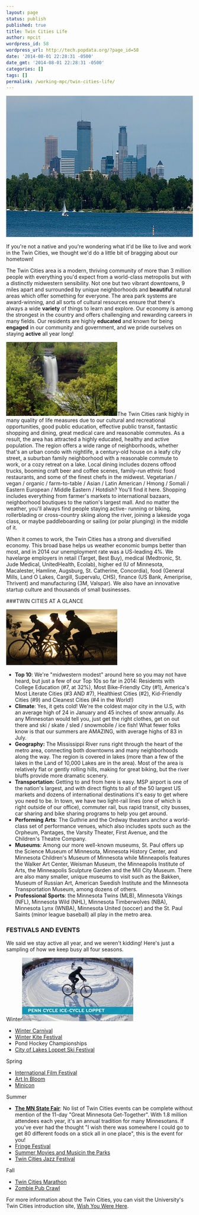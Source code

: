 ```yaml
---
layout: page
status: publish
published: true
title: Twin Cities Life
author: mpcit
wordpress_id: 58
wordpress_url: http://tech.popdata.org/?page_id=58
date: '2014-08-01 22:28:31 -0500'
date_gmt: '2014-08-01 22:28:31 -0500'
categories: []
tags: []
permalink: /working-mpc/twin-cities-life/
---
```

<a href="/images/from_wp/calhoun-skyline-web.jpg"><img class="alignnone size-full wp-image-115" src="/images/from_wp/calhoun-skyline-web.jpg" alt="Lake Calhoun" width="1000" height="380" /></a>

If you're not a native and you're wondering what it'd be like to live and work in the Twin Cities, we thought we'd do a little bit of bragging about our hometown!

The Twin Cities area is a modern, thriving community of more than 3 million people with everything you'd expect from a world-class metropolis but with a distinctly midwestern sensibility. Not one but two vibrant downtowns, 9 miles apart and surrounded by unique neighborhoods and <b>beautiful</b> natural areas which offer something for everyone. The area park systems are award-winning, and all sorts of cultural resources ensure that there's always a wide <b>variety</b> of things to learn and explore. Our economy is among the strongest in the country and offers challenging and rewarding careers in many fields. Our residents are highly <b>educated</b> and known for being <b>engaged</b> in our community and government, and we pride ourselves on staying <b>active</b> all year long!

<img class="alignleft wp-image-233 size-medium" src="/images/from_wp/060430_4569v2-UR_PL_3057-Revision-1-300x199.jpg" alt="Minneapolis" width="300" height="199" />The Twin Cities rank highly in many quality of life measures due to our cultural and recreational opportunities, good public education, effective public transit, fantastic shopping and dining, great medical care and reasonable commutes. As a result, the area has attracted a highly educated, healthy and active population. The region offers a wide range of neighborhoods, whether that's an urban condo with nightlife, a century-old house on a leafy city street, a suburban family neighborhood with a reasonable commute to work, or a cozy retreat on a lake. Local dining includes dozens offood trucks, booming craft beer and coffee scenes, family-run ethnic food restaurants, and some of the finest chefs in the midwest. Vegetarian / vegan / organic / farm-to-table / Asian / Latin American / Hmong / Somali / Eastern European / Middle Eastern / Hotdish? You'll find it here. Shopping includes everything from farmer's markets to international bazaars, neighborhood boutiques to the nation's largest mall. And no matter the weather, you'll always find people staying active- running or biking, rollerblading or cross-country skiing along the river, joining a lakeside yoga class, or maybe paddleboarding or sailing (or polar plunging) in the middle of it.

When it comes to work, the Twin Cities has a strong and diversified economy. This broad base helps us weather economic bumps better than most, and in 2014 our unemployment rate was a US-leading 4%. We havelarge employers in retail (Target, Best Buy), medical (Medtronic, St. Jude Medical, UnitedHealth, Ecolab), higher ed (U of Minnesota, Macalester, Hamline, Augsburg, St. Catherine, Concordia), food (General Mills, Land O Lakes, Cargill, Supervalu, CHS), finance (US Bank, Ameriprise, Thrivent) and manufacturing (3M, Valspar). We also have an innovative startup culture and thousands of small businesses.

###TWIN CITIES AT A GLANCE

<a href="/images/from_wp/work-life-balance.jpg"><img class="size-medium wp-image-232 alignright" src="/images/from_wp/work-life-balance-300x150.jpg" alt="work-life-balance" width="300" height="150" /></a>

* <b>Top 10</b>: We're "midwestern modest" around here so you may not have heard, but just a few of our Top 10s so far in 2014: Residents with College Education (#7, at 32%), Most Bike-Friendly City (#1), America's Most Literate Cities (#3 AND #7), Healthiest Cities (#2), Kid-Friendly Cities (#9) and Cleanest Cities (#4 in the World!)
* <b>Climate</b>: Yes, it gets cold! We're the coldest major city in the U.S, with an average high of 24 in January and 45 inches of snow annually. As any Minnesotan would tell you, just get the right clothes, get on out there and ski / skate / sled / snowmobile / ice fish! What fewer folks know is that our summers are AMAZING, with average highs of 83 in July.
* <strong>Geography:</strong> The Mississippi River runs right through the heart of the metro area, connecting both downtowns and many neighborhoods along the way. The region is covered in lakes (more than a few of the lakes in the Land of 10,000 Lakes are in the area). Most of the area is relatively flat or gently rolling hills, making for great biking, but the river bluffs provide more dramatic scenery.
* <b>Transportation: </b>Getting to and from here is easy. MSP airport is one of the nation's largest, and with direct flights to all of the 50 largest US markets and dozens of international destinations it's easy to get where you need to be. In town, we have two light-rail lines (one of which is right outside of our office), commuter rail, bus rapid transit, city busses, car sharing and bike sharing programs to help you get around.
* <b>Performing Arts</b>: The Guthrie and the Ordway theaters anchor a world-class set of performance venues, which also includes spots such as the Orpheum, Pantages, the Varsity Theater, First Avenue, and the Children's Theatre Company.
* <b>Museums</b>: Among our more well-known museums, St. Paul offers up the Science Museum of Minnesota, Minnesota History Center, and Minnesota Children's Museum of Minnesota while Minneapolis features the Walker Art Center, Weisman Museum, the Minneapolis Institute of Arts, the Minneapolis Sculpture Garden and the Mill City Museum. There are also many smaller, unique museums to visit such as the Bakken, Museum of Russian Art, American Swedish Institute and the Minnesota Transportation Museum, among dozens of others.
* <b>Professional Sports</b>: the Minnesota Twins (MLB), Minnesota Vikings (NFL), Minnesota Wild (NHL), Minnesota Timberwolves (NBA), Minnesota Lynx (WNBA), Minnesota United (soccer) and the St. Paul Saints (minor league baseball) all play in the metro area.

### FESTIVALS AND EVENTS

We said we stay active all year, and we weren't kidding! Here's just a sampling of how we keep busy all four seasons.

Winter<img class="alignright wp-image-118 size-medium" src="/images/from_wp/ice-cycle-loppet-300x171.jpg" alt="ice-cycle-loppet" width="300" height="171" />

* <a title="Winter Carnival" href="http://www.winter-carnival.com/" target="_blank">Winter Carnival</a>
* <a title="Winter Kite Festival" href="http://minneapolisparks.org/default.asp?PageID=760" target="_blank">Winter Kite Festival</a>
* Pond Hockey Championships
* <a title="City of Lakes Loppet Ski Festival" href="http://www.loppet.org/cityoflakesloppet/" target="_blank">City of Lakes Loppet Ski Festival</a>

Spring

* <a title="International Film Festival" href="http://mspfilm.org/" target="_blank">International Film Festival</a>
* <a title="Art in Bloom" href="http://new.artsmia.org/visit/annual-events/art-in-bloom/" target="_blank">Art In Bloom</a>
* <a title="Minicon" href="http://mnstf.org/minicon/" target="_blank">Minicon</a>

Summer

* <a title="Minnesota State Fair" href="http://www.mnstatefair.org/" target="_blank"><strong>The MN State Fair</strong></a>: No list of Twin Cities events can be complete without mention of the 11-day "Great Minnesota Get-Together". With 1.8 million attendees each year, it's an annual tradition for many Minnesotans. If you've ever had the thought "I wish there was somewhere I could go to get 80 different foods on a stick all in one place", this is the event for you!
* <a title="Fringe Festival" href="http://www.fringefestival.org/" target="_blank">Fringe Festival</a>
* <a title="Minneapolis Movies and Music in the Parks" href="http://www.mplsmusicandmovies.com/" target="_blank">Summer Movies and Musicin the Parks</a>
* <a title="Twin Cities Jazz Festival" href="http://www.hotsummerjazz.com/" target="_blank">Twin Cities Jazz Festival</a>

Fall

* <a title="Twin Cities Marathon" href="https://www.tcmevents.org/" target="_blank">Twin Cities Marathon</a>
* <a title="Zombie Pub Crawl" href="http://zombiepubcrawl.com/2014-minneapolis/" target="_blank">Zombie Pub Crawl</a>

For more information about the Twin Cities, you can visit the University's Twin Cities introduction site, <a href="http://www1.umn.edu/wishyouwerehere/">Wish You Were Here</a>.

